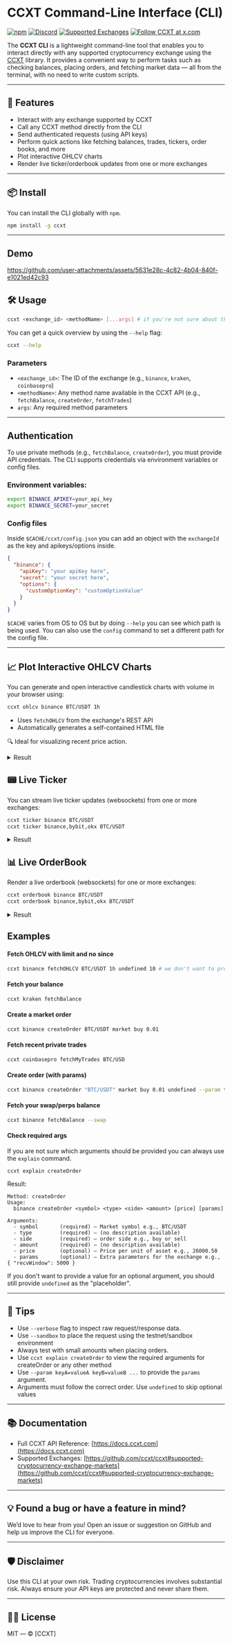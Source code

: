 
# CCXT Command-Line Interface (CLI)


[![npm](https://img.shields.io/npm/v/ccxt.svg)](https://npmjs.com/package/ccxt) [![Discord](https://img.shields.io/discord/690203284119617602?logo=discord&logoColor=white)](https://discord.gg/ccxt) [![Supported Exchanges](https://img.shields.io/badge/exchanges-106-blue.svg)](https://github.com/ccxt/ccxt/wiki/Exchange-Markets) [![Follow CCXT at x.com](https://img.shields.io/twitter/follow/ccxt_official.svg?style=social&label=CCXT)](https://x.com/ccxt_official)

The **CCXT CLI** is a lightweight command-line tool that enables you to interact directly with any supported cryptocurrency exchange using the [CCXT](https://github.com/ccxt/ccxt) library. It provides a convenient way to perform tasks such as checking balances, placing orders, and fetching market data — all from the terminal, with no need to write custom scripts.

---

## 🚀 Features

- Interact with any exchange supported by CCXT
- Call any CCXT method directly from the CLI
- Send authenticated requests (using API keys)
- Perform quick actions like fetching balances, trades, tickers, order books, and more
- Plot interactive OHLCV charts
- Render live ticker/orderbook updates from one or more exchanges
---

## 📦 Install

You can install the CLI globally with `npm`.

```bash
npm install -g ccxt
```

---

## Demo

https://github.com/user-attachments/assets/5631e28c-4c82-4b04-840f-e1021ed42c93

## 🛠️ Usage

```bash
ccxt <exchange_id> <methodName> [...args] # if you're not sure about the args, use the `ccxt explain methodName` command
```

You can get a quick overview by using the `--help` flag:

```bash
ccxt --help
```

### Parameters

- `<exchange_id>`: The ID of the exchange (e.g., `binance`, `kraken`, `coinbasepro`)
- `<methodName>`: Any method name available in the CCXT API (e.g., `fetchBalance`, `createOrder`, `fetchTrades`)
- `args`: Any required method parameters

---

##  Authentication

To use private methods (e.g., `fetchBalance`, `createOrder`), you must provide API credentials. The CLI supports credentials via environment variables or config files.

### Environment variables:

```bash
export BINANCE_APIKEY=your_api_key
export BINANCE_SECRET=your_secret
```

### Config files

Inside `$CACHE/ccxt/config.json` you can add an object with the `exchangeId` as the key and apikeys/options inside.

```Json
{
  "binance": {
    "apiKey": "your apiKey here",
    "secret": "your secret here",
    "options": {
      "customOptionKey": "customOptionValue"
    }
  }
}
```
`$CACHE` varies from OS to OS but by doing `--help` you can see which path is being used. You can also use the `config` command to set a different path for the config file.

---


## 📈 Plot Interactive OHLCV Charts

You can generate and open interactive candlestick charts with volume in your browser using:

```bash
ccxt ohlcv binance BTC/USDT 1h
```

- Uses `fetchOHLCV` from the exchange's REST API
- Automatically generates a self-contained HTML file

🔍 Ideal for visualizing recent price action.

<details>
  <summary>Result</summary>

  ![OHLCV](https://github.com/user-attachments/assets/ee550b73-75a9-42dd-86ce-0fb6717dd944)

</details>

## 📟 Live Ticker

You can stream live ticker updates (websockets) from one or more exchanges:

```bash
ccxt ticker binance BTC/USDT
ccxt ticker binance,bybit,okx BTC/USDT
```

<details>
  <summary>Result</summary>

  ![ticker](https://github.com/user-attachments/assets/1406b1e1-e80f-4f69-9017-178be84b0a67)

</details>

## 📊 Live OrderBook

Render a live orderbook (websockets) for one or more exchanges:

```bash
ccxt orderbook binance BTC/USDT
ccxt orderbook binance,bybit,okx BTC/USDT
```

<details>
  <summary>Result</summary>

  ![orderbook](https://github.com/user-attachments/assets/9436b1c2-0b0d-43c4-ac91-847be84edb14)

</details>

## Examples

#### Fetch OHLCV with limit and no since

```bash
ccxt binance fetchOHLCV BTC/USDT 1h undefined 10 # we don't want to provide since but we want limit so undefined is provided as the placeholder for since
```

#### Fetch your balance

```bash
ccxt kraken fetchBalance
```

#### Create a market order

```bash
ccxt binance createOrder BTC/USDT market buy 0.01
```

#### Fetch recent private trades

```bash
ccxt coinbasepro fetchMyTrades BTC/USD
```


#### Create order (with params)

```bash
ccxt binance createOrder "BTC/USDT" market buy 0.01 undefined --param test=true --param clientOrderId=myOrderId # undefined is the place holder for price
```

#### Fetch your swap/perps balance

```bash
ccxt binance fetchBalance --swap
```

#### Check required args

If you are not sure which arguments should be provided you can always use the `explain` command.

```
ccxt explain createOrder
```

Result:

```
Method: createOrder
Usage:
  binance createOrder <symbol> <type> <side> <amount> [price] [params]

Arguments:
  - symbol       (required) — Market symbol e.g., BTC/USDT
  - type         (required) — (no description available)
  - side         (required) — order side e.g., buy or sell
  - amount       (required) — (no description available)
  - price        (optional) — Price per unit of asset e.g., 26000.50
  - params       (optional) — Extra parameters for the exchange e.g., { "recvWindow": 5000 }
```

If you don't want to provide a value for an optional argument, you should still provide `undefined` as the "placeholder".

---

## 📝 Tips

- Use `--verbose` flag to inspect raw request/response data.
- Use `--sandbox` to place the request using the testnet/sandbox environment
- Always test with small amounts when placing orders.
- Use `ccxt explain createOrder` to view the required arguments for createOrder or any other method
- Use `--param keyA=valueA keyB=valueB ...` to provide the `params` argument.
- Arguments must follow the correct order. Use `undefined` to skip optional values

---

## 📚 Documentation

- Full CCXT API Reference: [https://docs.ccxt.com](https://docs.ccxt.com)
- Supported Exchanges: [https://github.com/ccxt/ccxt#supported-cryptocurrency-exchange-markets](https://github.com/ccxt/ccxt#supported-cryptocurrency-exchange-markets)

---

## 💡 Found a bug or have a feature in mind?
We’d love to hear from you! Open an issue or suggestion on GitHub and help us improve the CLI for everyone.

---

## 🛡 Disclaimer

Use this CLI at your own risk. Trading cryptocurrencies involves substantial risk. Always ensure your API keys are protected and never share them.

---

## 🧑‍💻 License

MIT — © [CCXT]
